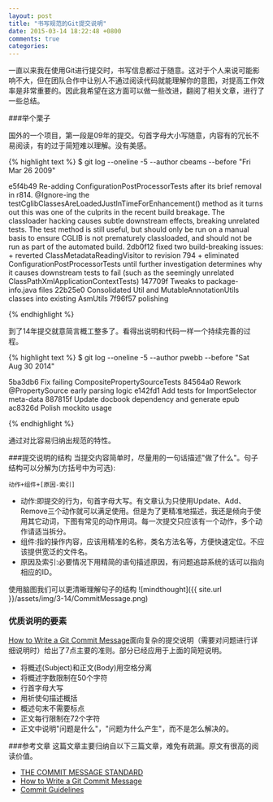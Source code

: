 ```yaml
---
layout: post
title: "书写规范的Git提交说明"
date: 2015-03-14 18:22:48 +0800
comments: true
categories: 
---
```


一直以来我在使用Git进行提交时，书写信息都过于随意。这对于个人来说可能影响不大，但在团队合作中让别人不通过阅读代码就能理解你的意图，对提高工作效率是非常重要的。因此我希望在这方面可以做一些改进，翻阅了相关文章，进行了一些总结。


###举个栗子

国外的一个项目，第一段是09年的提交。句首字母大小写随意，内容有的冗长不易阅读，有的过于简短难以理解。没有美感。

{% highlight text %}
$ git log --oneline -5 --author cbeams --before "Fri Mar 26 2009"

e5f4b49 Re-adding ConfigurationPostProcessorTests after its brief removal in r814. @Ignore-ing the testCglibClassesAreLoadedJustInTimeForEnhancement() method as it turns out this was one of the culprits in the recent build breakage. The classloader hacking causes subtle downstream effects, breaking unrelated tests. The test method is still useful, but should only be run on a manual basis to ensure CGLIB is not prematurely classloaded, and should not be run as part of the automated build.
2db0f12 fixed two build-breaking issues: + reverted ClassMetadataReadingVisitor to revision 794 + eliminated ConfigurationPostProcessorTests until further investigation determines why it causes downstream tests to fail (such as the seemingly unrelated ClassPathXmlApplicationContextTests)
147709f Tweaks to package-info.java files
22b25e0 Consolidated Util and MutableAnnotationUtils classes into existing AsmUtils
7f96f57 polishing

{% endhighlight %}



到了14年提交就意简言概工整多了。看得出说明和代码一样一个持续完善的过程。

{% highlight text %}
$ git log --oneline -5 --author pwebb --before "Sat Aug 30 2014"

5ba3db6 Fix failing CompositePropertySourceTests
84564a0 Rework @PropertySource early parsing logic
e142fd1 Add tests for ImportSelector meta-data
887815f Update docbook dependency and generate epub
ac8326d Polish mockito usage

{% endhighlight %}

通过对比容易归纳出规范的特性。

###提交说明的结构
当提交内容简单时，尽量用的一句话描述"做了什么"。句子结构可以分解为(方括号中为可选):

`动作+组件+[原因-索引]`

* 动作:即提交的行为，句首字母大写。有文章认为只使用Update、Add、Remove三个动作就可以满足使用。但是为了更精准地描述，我还是倾向于使用其它动词，下图有常见的动作用词。每一次提交只应该有一个动作，多个动作请适当拆分。
* 组件:指的操作内容，应该用精准的名称，类名方法名等，方便快速定位。不应该提供宽泛的文件名。
* 原因及索引:必要情况下用精简的语句描述原因，有问题追踪系统的话可以指向相应的ID。

使用脑图我们可以更清晰理解句子的结构
![mindthought]({{ site.url }}/assets/img/3-14/CommitMessage.png)

### 优质说明的要素

[How to Write a Git Commit Message](http://chris.beams.io/posts/git-commit/)面向复杂的提交说明（需要对问题进行详细说明时）给出了7点主要的准则。部分已经应用于上面的简短说明。

* 将概述(Subject)和正文(Body)用空格分离
* 将概述字数限制在50个字符
* 行首字母大写
* 用祈使句描述概括
* 概述句末不需要标点
* 正文每行限制在72个字符
* 正文中说明"问题是什么"，"问题为什么产生"，而不是怎么解决的。

###参考文章
这篇文章主要归纳自以下三篇文章，难免有疏漏。原文有很高的阅读价值。

* [THE COMMIT MESSAGE STANDARD](http://mikebell.io/the-commit-message-standard/)
* [How to Write a Git Commit Message](http://chris.beams.io/posts/git-commit/)
* [Commit Guidelines](https://gist.github.com/rmccue/daf72eaffe984f988a0a)
